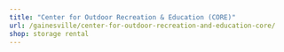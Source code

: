 ```yaml
---
title: "Center for Outdoor Recreation & Education (CORE)"
url: /gainesville/center-for-outdoor-recreation-and-education-core/
shop: storage rental
---
```

